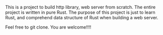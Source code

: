 This is a project to build http library, web server from scratch.
The entire project is written in pure Rust. The purpose of this project is just to learn Rust, and comprehend data structure of Rust when building a web server.

Feel free to git clone. You are welcome!!!!
